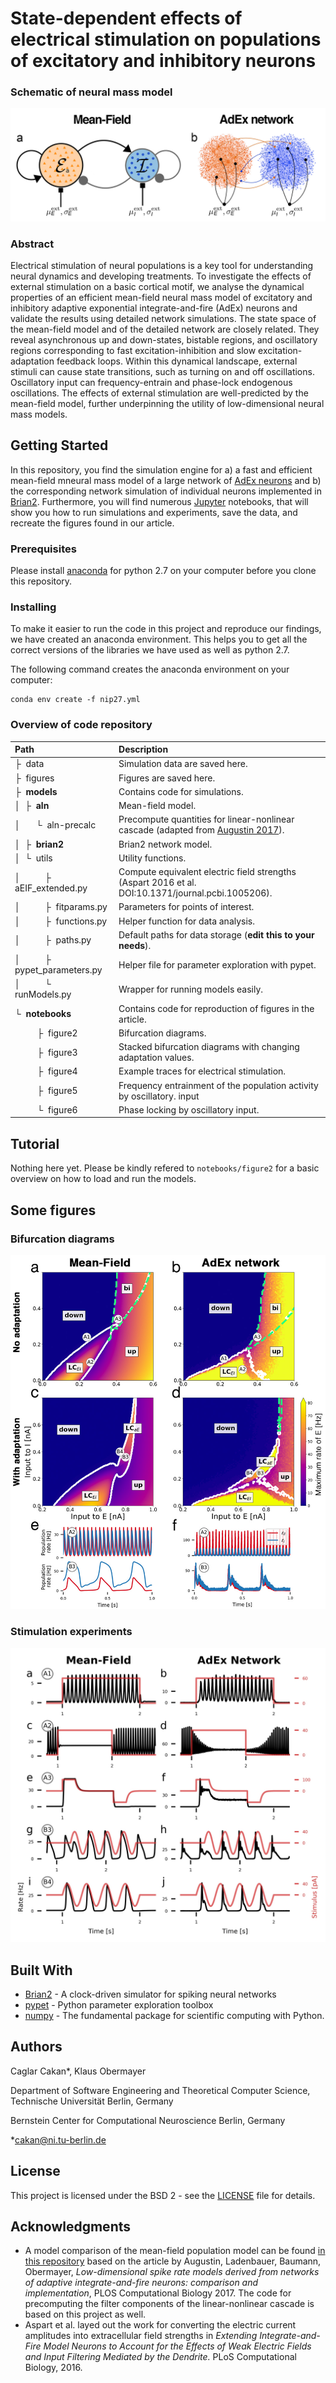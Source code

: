 # State-dependent effects of electrical stimulation on populations of excitatory and inhibitory neurons

### Schematic of neural mass model

![Schematic of network model](resources/figure1.jpg)

### Abstract

Electrical stimulation of neural populations is a key tool for understanding neural dynamics and developing treatments. To investigate the effects of external stimulation on a basic cortical motif, we analyse the dynamical properties of an efficient mean-field neural mass model of excitatory and inhibitory adaptive exponential integrate-and-fire (AdEx) neurons and validate the results using detailed network simulations. 
The state space of the mean-field model and of the detailed network are closely related. They reveal asynchronous up and down-states, bistable regions, and oscillatory regions corresponding to fast excitation-inhibition and slow excitation-adaptation feedback loops. 
Within this dynamical landscape, external stimuli can cause state transitions, such as turning on and off oscillations. Oscillatory input can frequency-entrain and phase-lock endogenous oscillations. The effects of external stimulation are well-predicted by the mean-field model, further underpinning the utility of low-dimensional neural mass models. 	


## Getting Started

In this repository, you find the simulation engine for a) a fast and efficient mean-field mneural mass model of a large network of [AdEx neurons](http://www.scholarpedia.org/article/Adaptive_exponential_integrate-and-fire_model) and b) the corresponding network simulation of individual neurons implemented in [Brian2](https://github.com/brian-team/brian2). Furthermore, you will find numerous [Jupyter](https://jupyter.org/) notebooks, that will show you how to run simulations and experiments, save the data, and recreate the figures found in our article.

### Prerequisites

Please install [anaconda](https://www.anaconda.com/distribution/) for python 2.7 on your computer before you clone this repository.

### Installing

To make it easier to run the code in this project and reproduce our findings, we have created an anaconda environment. This helps you to get all the correct versions of the libraries we have used as well as python 2.7. 

The following command creates the anaconda environment on your computer:

```
conda env create -f nip27.yml
```

### Overview of code repository

Path  | Description
:------------- | :-------------
&boxvr;&nbsp; data  | Simulation data are saved here.
&boxvr;&nbsp; figures  | Figures are saved here.
&boxvr;&nbsp; **models**  | Contains code for simulations.
&boxv;&nbsp; &boxvr;&nbsp; **aln**  | Mean-field model.
&boxv;&nbsp; &ensp;&ensp; &boxur;&nbsp; aln-precalc  | Precompute quantities for linear-nonlinear cascade (adapted from [Augustin 2017](https://github.com/neuromethods/fokker-planck-based-spike-rate-models)).
&boxv;&nbsp; &boxvr;&nbsp; **brian2**  | Brian2 network model.
&boxv;&nbsp; &boxur;&nbsp; utils  | Utility functions.
&boxv;&nbsp;&ensp;&ensp; &ensp;&ensp; &boxvr;&nbsp; aEIF_extended.py  | Compute equivalent electric field strengths (Aspart 2016 et al. DOI:10.1371/journal.pcbi.1005206).
&boxv;&nbsp;&ensp;&ensp; &ensp;&ensp; &boxvr;&nbsp; fitparams.py  | Parameters for points of interest.
&boxv;&nbsp;&ensp;&ensp; &ensp;&ensp; &boxvr;&nbsp; functions.py  | Helper function for data analysis.
&boxv;&nbsp;&ensp;&ensp; &ensp;&ensp; &boxvr;&nbsp; paths.py  | Default paths for data storage (**edit this to your needs**).
&boxv;&nbsp;&ensp;&ensp; &ensp;&ensp; &boxvr;&nbsp; pypet_parameters.py  | Helper file for parameter exploration with pypet.
&boxv;&nbsp;&ensp;&ensp; &ensp;&ensp; &boxur;&nbsp; runModels.py  | Wrapper for running models easily.
&boxur;&nbsp; **notebooks**  | Contains code for reproduction of figures in the article.
&ensp;&ensp; &ensp;&ensp; &boxvr;&nbsp; figure2  | Bifurcation diagrams.
&ensp;&ensp; &ensp;&ensp; &boxvr;&nbsp; figure3  | Stacked bifurcation diagrams with changing adaptation values.
&ensp;&ensp; &ensp;&ensp; &boxvr;&nbsp; figure4  | Example traces for electrical stimulation.
&ensp;&ensp; &ensp;&ensp; &boxvr;&nbsp; figure5  | Frequency entrainment of the population activity by oscillatory. input
&ensp;&ensp; &ensp;&ensp; &boxur;&nbsp; figure6  | Phase locking by oscillatory input.


## Tutorial

Nothing here yet. Please be kindly refered to `notebooks/figure2` for a basic overview on how to load and run the models.

## Some figures


### Bifurcation diagrams

![Schematic of network model](resources/figure2.jpg)

### Stimulation experiments

![Schematic of network model](resources/figure4.jpg)


## Built With

* [Brian2](https://github.com/brian-team/brian2) - A clock-driven simulator for spiking neural networks
* [pypet](https://github.com/SmokinCaterpillar/pypet) - Python parameter exploration toolbox
* [numpy](https://github.com/numpy/numpy) - The fundamental package for scientific computing with Python.

## Authors

Caglar Cakan*, Klaus Obermayer

Department of Software Engineering and Theoretical Computer Science, Technische Universität Berlin, Germany

Bernstein Center for Computational Neuroscience Berlin, Germany

*cakan@ni.tu-berlin.de

## License

This project is licensed under the BSD 2 - see the [LICENSE](LICENSE) file for details.

## Acknowledgments

* A model comparison of the mean-field population model can be found [in this repository](https://github.com/neuromethods/fokker-planck-based-spike-rate-models) based on the article by Augustin, Ladenbauer, Baumann, Obermayer, *Low-dimensional spike rate models derived from networks of adaptive integrate-and-fire neurons: comparison and implementation*, PLOS Computational Biology 2017. The code for precomputing the filter components of the linear-nonlinear cascade is based on this project as well.
* Aspart et al. layed out the work for converting the electric current amplitudes into extracellular field strengths in *Extending Integrate-and-Fire Model Neurons to Account for the Effects of Weak Electric Fields and Input Filtering Mediated by the Dendrite.* PLoS Computational Biology, 2016. 